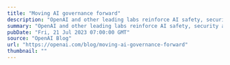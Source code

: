 ```yaml
---
title: "Moving AI governance forward"
description: "OpenAI and other leading labs reinforce AI safety, security and trustworthiness through voluntary commitments."
summary: "OpenAI and other leading labs reinforce AI safety, security and trustworthiness through voluntary commitments."
pubDate: "Fri, 21 Jul 2023 07:00:00 GMT"
source: "OpenAI Blog"
url: "https://openai.com/blog/moving-ai-governance-forward"
thumbnail: ""
---
```


